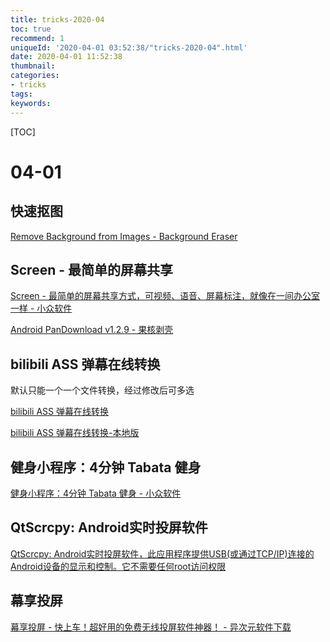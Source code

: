 ```yaml
---
title: tricks-2020-04
toc: true
recommend: 1
uniqueId: '2020-04-01 03:52:38/"tricks-2020-04".html'
date: 2020-04-01 11:52:38
thumbnail:
categories:
- tricks
tags:
keywords:
---
```


[TOC]

<!--more-->

# 04-01

## 快速抠图

[Remove Background from Images - Background Eraser](https://bgeraser.com/index.html)

## Screen - 最简单的屏幕共享

[Screen - 最简单的屏幕共享方式，可视频、语音、屏幕标注，就像在一间办公室一样 - 小众软件](https://www.appinn.com/screen-online/)



[Android PanDownload v1.2.9 - 果核剥壳](https://www.ghpym.com/andpandownload.html)



## bilibili ASS 弹幕在线转换

默认只能一个一个文件转换，经过修改后可多选

[bilibili ASS 弹幕在线转换](https://tiansh.github.io/us-danmaku/bilibili/)

[bilibili ASS 弹幕在线转换-本地版](file:///Volumes/Data/PycharmProjects/private/24%20bilibili%20ASS%20%E5%BC%B9%E5%B9%95%E5%9C%A8%E7%BA%BF%E8%BD%AC%E6%8D%A2/bilibili%20ASS%20%E5%BC%B9%E5%B9%95%E5%9C%A8%E7%BA%BF%E8%BD%AC%E6%8D%A2.htm)

## 健身小程序：4分钟 Tabata 健身

[健身小程序：4分钟 Tabata 健身 - 小众软件](https://www.appinn.com/jianshen-wechat-miniapp/)

## QtScrcpy: Android实时投屏软件

[QtScrcpy: Android实时投屏软件，此应用程序提供USB(或通过TCP/IP)连接的Android设备的显示和控制。它不需要任何root访问权限](https://gitee.com/Barryda/QtScrcpy)

## 幕享投屏

[幕享投屏 - 快上车！超好用的免费无线投屏软件神器！ - 异次元软件下载](https://www.iplaysoft.com/p/mu-xiang)
